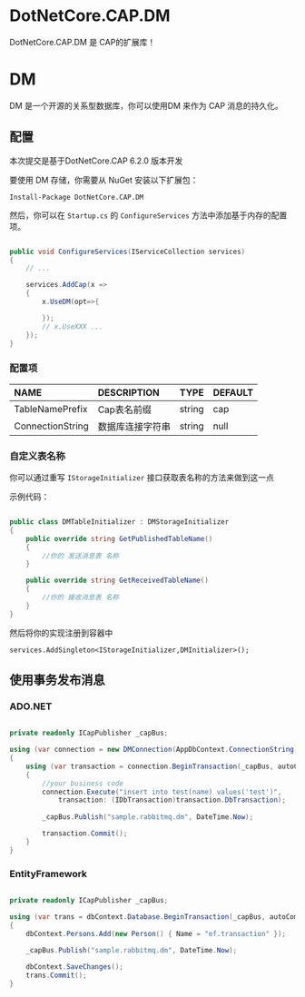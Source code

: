 # DotNetCore.CAP.DM
DotNetCore.CAP.DM 是 CAP的扩展库！
# DM

DM 是一个开源的关系型数据库，你可以使用DM 来作为 CAP 消息的持久化。

## 配置
本次提交是基于DotNetCore.CAP 6.2.0 版本开发

要使用 DM 存储，你需要从 NuGet 安装以下扩展包：

```shell
Install-Package DotNetCore.CAP.DM
```

然后，你可以在 `Startup.cs` 的 `ConfigureServices` 方法中添加基于内存的配置项。

```csharp

public void ConfigureServices(IServiceCollection services)
{
    // ...

    services.AddCap(x =>
    {
        x.UseDM(opt=>{

        });
        // x.UseXXX ...
    });
}

```

### 配置项

NAME | DESCRIPTION | TYPE | DEFAULT
:---|:---|---|:---
TableNamePrefix | Cap表名前缀 | string | cap 
ConnectionString | 数据库连接字符串 | string | null

### 自定义表名称

你可以通过重写 `IStorageInitializer` 接口获取表名称的方法来做到这一点

示例代码：

```C#

public class DMTableInitializer : DMStorageInitializer
{
    public override string GetPublishedTableName()
    {
        //你的 发送消息表 名称
    }

    public override string GetReceivedTableName()
    {
        //你的 接收消息表 名称
    }
}
```
然后将你的实现注册到容器中

```
services.AddSingleton<IStorageInitializer,DMInitializer>();
```

## 使用事务发布消息

### ADO.NET 

```csharp

private readonly ICapPublisher _capBus;

using (var connection = new DMConnection(AppDbContext.ConnectionString))
{
    using (var transaction = connection.BeginTransaction(_capBus, autoCommit: false))
    {
        //your business code
        connection.Execute("insert into test(name) values('test')", 
            transaction: (IDbTransaction)transaction.DbTransaction);
        
        _capBus.Publish("sample.rabbitmq.dm", DateTime.Now);

        transaction.Commit();
    }
}
```

### EntityFramework 

```csharp

private readonly ICapPublisher _capBus;

using (var trans = dbContext.Database.BeginTransaction(_capBus, autoCommit: false))
{
    dbContext.Persons.Add(new Person() { Name = "ef.transaction" });
    
    _capBus.Publish("sample.rabbitmq.dm", DateTime.Now);

    dbContext.SaveChanges();
    trans.Commit();
}

```
